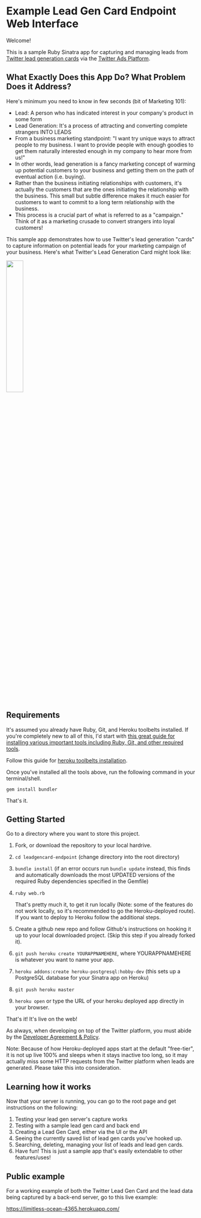 Example Lead Gen Card Endpoint Web Interface
============================================

Welcome!

This is a sample Ruby Sinatra app for capturing and managing leads from [Twitter lead generation cards](https://business.twitter.com/en/help/campaign-editing-and-optimization/optimizing-for-leads-campaigns.html) via the [Twitter Ads Platform](https://ads.twitter.com).


What Exactly Does this App Do? What Problem Does it Address?
------------------------------------------------------------

Here's minimum you need to know in few seconds (bit of Marketing 101):

 - Lead: A person who has indicated interest in your company's product in some form
 - Lead Generation: It's a process of attracting and converting complete strangers INTO LEADS
 - From a business marketing standpoint: "I want try unique ways to attract people to my business. I want to provide people with enough goodies to get them naturally interested enough in my company to hear more from us!"
 - In other words, lead generation is a fancy marketing concept of warming up potential customers to your business and getting them on the path of eventual action (i.e. buying).
 - Rather than the business initiating relationships with customers, it's actually the customers that are the ones initiating the relationship with the business. This small but subtle difference makes it much easier for customers to want to commit to a long term relationship with the business.
 - This process is a crucial part of what is referred to as a "campaign." Think of it as a marketing crusade to convert strangers into loyal customers!

This sample app demonstrates how to use Twitter's lead generation "cards" to capture information on potential leads for your marketing campaign of your business. Here's what Twitter's Lead Generation Card might look like:

<img src="leadgencard.png" style="width: 30%;"/>

Requirements
------------

It's assumed you already have Ruby, Git, and Heroku toolbelts installed.
If you're completely new to all of this, I'd start with [this great guide for installing various important tools including Ruby, Git, and other required tools](https://www.moncefbelyamani.com/how-to-install-xcode-homebrew-git-rvm-ruby-on-mac/).

Follow this guide for [heroku toolbelts installation](https://toolbelt.heroku.com/).

Once you've installed all the tools above, run the following command in your terminal/shell.

`gem install bundler`

That's it.

Getting Started
---------------

Go to a directory where you want to store this project.

1. Fork, or download the repository to your local hardrive.

2. `cd leadgencard-endpoint` (change directory into the root directory)

3. `bundle install` (if an error occurs run `bundle update` instead, this finds and automatically downloads the most UPDATED versions of the required Ruby dependencies specified in the Gemfile)

4. `ruby web.rb`

	That's pretty much it, to get it run locally (Note: some of the features do not work locally, so it's recommended to go the Heroku-deployed route). If you want to deploy to Heroku follow the additional steps.

5. Create a github new repo and follow Github's instructions on hooking it up to your local downloaded project. (Skip this step if you already forked it).

6. `git push heroku create YOURAPPNAMEHERE`, where YOURAPPNAMEHERE is whatever you want to name your app.

7. `heroku addons:create heroku-postgresql:hobby-dev` (this sets up a PostgreSQL database for your Sinatra app on Heroku)

8. `git push heroku master`

9. `heroku open` or type the URL of your heroku deployed app directly in your browser.

That's it! It's live on the web!

As always, when developing on top of the Twitter platform, you must abide by the [Developer Agreement & Policy](https://dev.twitter.com/overview/terms/agreement-and-policy).

Note: Because of how Heroku-deployed apps start at the default "free-tier", it is not up live 100% and sleeps when it stays inactive too long, so it may actually miss some HTTP requests from the Twitter platform when leads are generated. Please take this into consideration.

Learning how it works
---------------------

Now that your server is running, you can go to the root page and get instructions on the following:

1. Testing your lead gen server's capture works
2. Testing with a sample lead gen card and back end
3. Creating a Lead Gen Card, either via the UI or the API
4. Seeing the currently saved list of lead gen cards you've hooked up.
5. Searching, deleting, managing your list of leads and lead gen cards.
6. Have fun! This is just a sample app that's easily extendable to other features/uses!

Public example
---------------

For a working example of both the Twitter Lead Gen Card and the lead data being captured
by a back-end server, go to this live example:

https://limitless-ocean-4365.herokuapp.com/
